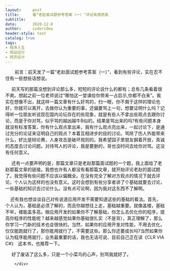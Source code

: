 ```yaml
---
layout:     post
title:      看“老赵面试题参考答案（一）"评论有感而发
subtitle:   
date:       2020-12-8
author:     coderidea
header-style: text
catalog: true
tags:
- 程序人生
- 网站设计
- 网页设计
--- 
```

<div class="postBody">
			<div id="cnblogs_post_body" class="blogpost-body"><p>    　前言：前天发了一篇“老赵面试题参考答案（一）”，看到有些评论，实在忍不住有一些想些话想说。</p>
<p>     前天写的那篇没想到评论那么多，短短的评论说什么的都有；总有几条看着很不爽。想起之前一位老师说过“哪怕这一堂课给你带来一占启示,你都不白来”。我实在想像不出，就这样一篇文章有什么好骂的，扫一眼，你不屑于这样的理论也好，你就可以离开，去做你认为重要的事，还偏要骂上一句，想要证明什么吗？记得听一位朋友听说现在国内论坛存在的些现象，就是有些人不拿出些观点去跟你讨论，而是于你对骂，似乎骂的越凶越牛B似的。结果是骂出来的吗?有些问题本身就没有标准答案，你有什么观点拿出来，我有什么观点亮出来，一起讨论下，是通过充分的论证来证明自己的观点？本着互相进步的目的讨论。骂除了伤人外能带来什么，好比是辩论赛，人身攻击是破坏规则的。我希望园子里朋友摒着开放，真诚的态度去讨论问题。对待骂人的评论，我是要删的，哥也没时间去给你对骂。这没有任何意义。</p>
<p>     还有一点要声明的是，那篇文章只是老赵那篇面试题的一个题，我上面给了老赵那篇文章的链接。我想也许有人都没有看那篇文章，就开始评论老赵的面试题了。我觉得有些问题不应该以偏概全。在没有完全了解对方观点的情况下就去评论，个人认为这样的也没有意义。这时会想到有些分享者讲了个基础就要去讨论，一些基础的知识去讨论什么。没有点可论啊，因为我对这东西不了解啊。</p>
<p>    还有我也想谈谈自己对有说道应用开发不需要知道这些的基础的看法。首先，个人认为，基础是必须了解的，而且你越想往上走，基础越重要。就像盖楼，基础不牢，楼能盖多高。做应用开发的如果你不了解基础，你怎么去优化你的程序，提高你程序的性能呢？越来越感觉如果你基础很扎实（不是背），真正理解了，那么你学习一门新的技术也会很快的。当然，如果你的应用开发对性能，不用去优化，仅仅能跑就行了，那你能用就行了，不需要这些。那么你还要成长吗?当然如果你认为程序能用就行，业务最重要的话，我也无话可说、目前自己正在读《CLR VIA　C#》　这本书，也推荐一下。</p>
<p>     好了废话了这么多，只是一个小菜鸟的心声，别骂我就好了。</p></div><div id="MySignature"></div>
<div class="clear"></div>
<div id="blog_post_info_block">
<div id="BlogPostCategory"></div>
<div id="EntryTag"></div>
<div id="blog_post_info">
</div>
<div class="clear"></div>
<div id="post_next_prev"></div>
</div>


		</div>